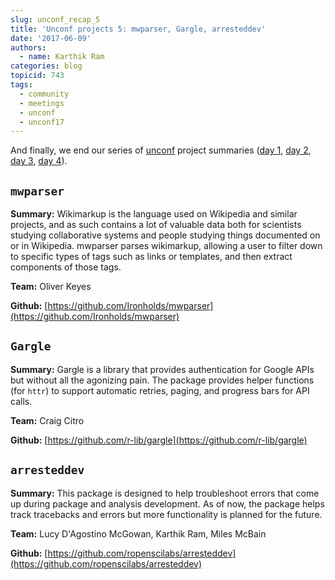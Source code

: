 ```yaml
---
slug: unconf_recap_5
title: 'Unconf projects 5: mwparser, Gargle, arresteddev'
date: '2017-06-09'
authors:
  - name: Karthik Ram
categories: blog
topicid: 743
tags:
  - community
  - meetings
  - unconf
  - unconf17
---
```


And finally, we end our series of [unconf](https://ropensci.org/blog/blog/2017/06/02/unconf2017) project summaries ([day 1](https://ropensci.org/blog/blog/2017/06/05/unconf_recap_1), [day 2](https://ropensci.org/blog/blog/2017/06/06/unconf_recap_2), [day 3](https://ropensci.org/blog/blog/2017/06/07/unconf_projects_3), [day 4](https://ropensci.org/blog/blog/2017/06/08/unconf_recap_4)).


## `mwparser`

**Summary:**  Wikimarkup is the language used on Wikipedia and similar projects, and as such contains a lot of valuable data both for scientists studying collaborative systems and people studying things documented on or in Wikipedia. mwparser parses wikimarkup, allowing a user to filter down to specific types of tags such as links or templates, and then extract components of those tags.

**Team:** Oliver Keyes

**Github:** [https://github.com/Ironholds/mwparser](https://github.com/Ironholds/mwparser)

## `Gargle`

**Summary:** Gargle is a library that provides authentication for Google APIs but without all the agonizing pain. The package provides helper functions (for `httr`) to support automatic retries, paging, and progress bars for API calls.

**Team:** Craig Citro

**Github:** [https://github.com/r-lib/gargle](https://github.com/r-lib/gargle)

## `arresteddev`

**Summary:** This package is designed to help troubleshoot errors that come up during package and analysis development. As of now, the package helps track tracebacks and errors but more functionality is planned for the future.

**Team:** Lucy D'Agostino McGowan, Karthik Ram, Miles McBain

**Github:** [https://github.com/ropenscilabs/arresteddev](https://github.com/ropenscilabs/arresteddev)

